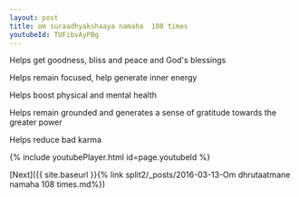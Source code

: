 ```yaml
---
layout: post
title: om suraadhyakshaaya namaha  108 times
youtubeId: TUFibvAyPBg
---
```

 
 
Helps get goodness, bliss and peace and God's blessings
 
Helps remain focused, help generate inner energy 
 
Helps boost physical and mental health 
 
Helps remain grounded and generates a sense of gratitude towards the greater power 
 
Helps reduce bad karma
 
 
 
 


{% include youtubePlayer.html id=page.youtubeId %}
 
[Next]({{ site.baseurl }}{% link  split2/_posts/2016-03-13-Om dhrutaatmane namaha 108 times.md%})
 
